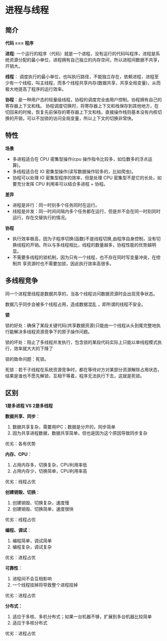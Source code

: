 # 进程与线程
## 简介

**代码 === 程序**

**进程**: 一个运行的程序（代码）就是一个进程，没有运行的代码叫程序，进程是系统资源分配的最小单位，进程拥有自己独立的内存空间，所以进程间数据不共享，开销大。

**线程**： 调度执行的最小单位，也叫执行路径，不能独立存在，依赖进程，进程至少有一个线程，叫主线程，而多个线程共享内存(数据共享，共享全局变量)，从而极大地提高了程序的运行效率。

**协程**：是一种用户态的轻量级线程，协程的调度完全由用户控制。协程拥有自己的寄存器上下文和栈。 协程调度切换时，将寄存器上下文和栈保存到其他地方，在切回来的时候，恢复先前保存的寄存器上下文和栈，直接操作栈则基本没有内核切换的开销，可以不加锁的访问全局变量，所以上下文的切换非常快。



## 特性

**场景**

- 多进程适合在 CPU 密集型操作(cpu 操作指令比较多，如位数多的浮点运算)。
- 多线程适合在 IO 密集型操作(读写数据操作较多的，比如爬虫)。
- 协程可以处理 IO 密集型程序的效率，但是处理 CPU 密集型不是它的长处，如要充分发挥 CPU 利用率可以结合多进程 + 协程。

**差异**

- 进程是并行：同一时刻多个任务同时在运行。
- 线程是并发：同一时间间隔内多个任务都在运行，但是并不会在同一时刻同时运行，存在交替执行的情况。

**协程**

- 执行效率极高，因为子程序切换(函数)不是线程切换,由程序自身控制，没有切换线程的开销。所以与多线程相比，线程的数量越多，协程性能的优势越明显。
- 不需要多线程的锁机制，因为只有一个线程，也不存在同时写变量冲突，在控制共
  享资源时也不需要加锁，因此执行效率高很多。





## 多线程竞争

同一个进程里线程是数据共享的，当各个线程访问数据资源时会出现竞争状态。

数据几乎同步会被多个线程占用，造成数据混乱 ，即所谓的线程不安全。

**锁**

锁的好处：确保了某段关键代码(共享数据资源)只能由一个线程从头到尾完整地执行能解决多线程资源竞争下的原子操作问题。

锁的坏处：阻止了多线程并发执行，包含锁的某段代码实际上只能以单线程模式执行，效率就大大的下降了

锁的致命问题：死锁。

死锁：若干子线程在系统资源竞争时，都在等待对方对某部分资源解除占用状态，结果是谁也不愿先解锁，互相干等着，程序无法执行下去，这就是死锁。



## 区别

**1是多进程	VS	2是多线程**

**数据共享、同步**：

1. 数据共享复杂，需要用IPC；数据是分开的，同步简单
2. 因为共享进程数据，数据共享简单，但也是因为这个原因导致同步复杂

优劣：各有优势

**内存、CPU**：

1. 占用内存多，切换复杂，CPU利用率低
2. 占用内存少，切换简单，CPU利用率高

优劣：线程占优

**创建销毁、切换**：

1. 创建销毁、切换复杂，速度慢
2. 创建销毁、切换简单，速度很快

优劣：线程占优

**编程、调试**：

1. 编程简单，调试简单
2. 编程复杂，调试复杂

优劣：进程占优

**可靠性**：

1. 进程间不会互相影响
2. 一个线程挂掉将导致整个进程挂掉

优劣：进程占优

**分布式：**

1. 适应于多核、多机分布式；如果一台机器不够，扩展到多台机器比较简单
2. 适应于多核分布式

优劣：进程占优